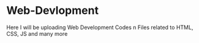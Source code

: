 # Web-Devlopment
Here I will be uploading Web Development Codes n Files related to HTML, CSS, JS and many more
